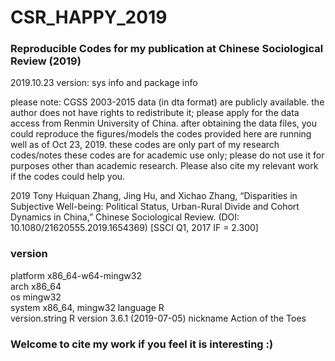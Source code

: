 # CSR_HAPPY_2019


### Reproducible Codes for my publication at Chinese Sociological Review (2019)

2019.10.23 version: sys info and package info 


 please note: CGSS 2003-2015 data (in dta format) are publicly
 available. the author does not have rights to redistribute it;
 please apply for the data access from Renmin University of China.
 after obtaining the data files, you could reproduce the figures/models
 the codes provided here are running well as of Oct 23, 2019.
 these codes are only part of my research codes/notes
 these codes are for academic use only; please do not use it for 
 purposes other than academic research. Please also cite my relevant work
 if the codes could help you.


 2019  Tony Huiquan Zhang, Jing Hu, and Xichao Zhang, 
 “Disparities in Subjective Well-being: Political Status, 
 Urban-Rural Divide and Cohort Dynamics in China,” Chinese 
 Sociological Review. (DOI: 10.1080/21620555.2019.1654369) 
 [SSCI Q1, 2017 IF = 2.300]

###   version

  platform       x86_64-w64-mingw32          
  arch           x86_64                      
  os             mingw32                     
  system         x86_64, mingw32 
  language       R                           
  version.string R version 3.6.1 (2019-07-05)
  nickname       Action of the Toes 

### Welcome to cite my work if you feel it is interesting :)
